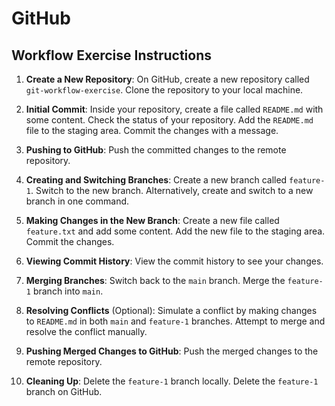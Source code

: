 # GitHub 
## Workflow Exercise Instructions

1. **Create a New Repository**:
   On GitHub, create a new repository called `git-workflow-exercise`.
   Clone the repository to your local machine.

2. **Initial Commit**:
   Inside your repository, create a file called `README.md` with some content.
   Check the status of your repository.
   Add the `README.md` file to the staging area.
   Commit the changes with a message.

3. **Pushing to GitHub**:
   Push the committed changes to the remote repository.

4. **Creating and Switching Branches**:
   Create a new branch called `feature-1`.
   Switch to the new branch.
   Alternatively, create and switch to a new branch in one command.

5. **Making Changes in the New Branch**:
   Create a new file called `feature.txt` and add some content.
   Add the new file to the staging area.
   Commit the changes.

6. **Viewing Commit History**:
   View the commit history to see your changes.

7. **Merging Branches**:
   Switch back to the `main` branch.
   Merge the `feature-1` branch into `main`.

8. **Resolving Conflicts** (Optional):
   Simulate a conflict by making changes to `README.md` in both `main` and `feature-1` branches.
   Attempt to merge and resolve the conflict manually.

9. **Pushing Merged Changes to GitHub**:
   Push the merged changes to the remote repository.

10. **Cleaning Up**:
   Delete the `feature-1` branch locally.
   Delete the `feature-1` branch on GitHub.